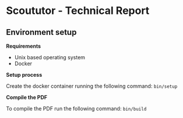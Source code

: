 # Scoututor - Technical Report

## Environment setup

**Requirements**

- Unix based operating system
- Docker

**Setup process**

Create the docker container running the following command: `bin/setup`

**Compile the PDF**

To compile the PDF run the following command: `bin/build`
